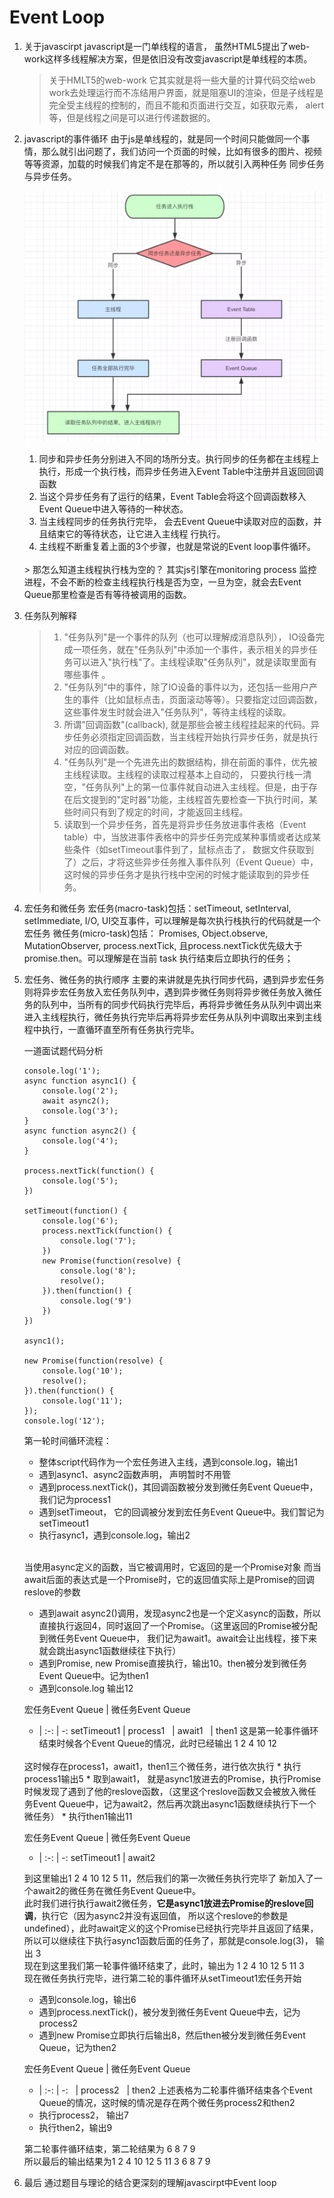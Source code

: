 # Event Loop

1. 关于javascirpt
    javascript是一门单线程的语言， 虽然HTML5提出了web-work这样多线程解决方案，但是依旧没有改变javascript是单线程的本质。
    <br>
    > 关于HMLT5的web-work
      它其实就是将一些大量的计算代码交给web work去处理运行而不冻结用户界面，就是阻塞UI的渲染，但是子线程是完全受主线程的控制的，而且不能和页面进行交互，如获取元素， alert等，但是线程之间是可以进行传递数据的。
2. javascript的事件循环 
    由于js是单线程的，就是同一个时间只能做同一个事情，那么就引出问题了，我们访问一个页面的时候，比如有很多的图片、视频等等资源，加载的时候我们肯定不是在那等的，所以就引入两种任务 同步任务与异步任务。
    
    ![Image text](https://raw.githubusercontent.com/jetBn/blog/master/assets/md_images/event_loop1.png)
    1. 同步和异步任务分别进入不同的场所分支。执行同步的任务都在主线程上执行，形成一个执行栈，而异步任务进入Event Table中注册并且返回回调函数
    2. 当这个异步任务有了运行的结果，Event Table会将这个回调函数移入Event Queue中进入等待的一种状态。
    3. 当主线程同步的任务执行完毕， 会去Event Queue中读取对应的函数，并且结束它的等待状态，让它进入主线程   行执行。
    4. 主线程不断重复着上面的3个步骤，也就是常说的Event loop事件循环。
    <br>
        > 那怎么知道主线程执行栈为空的？
        其实js引擎在monitoring process 监控进程，不会不断的检查主线程执行栈是否为空，一旦为空，就会去Event Queue那里检查是否有等待被调用的函数。

3. 任务队列解释
    <br>
    > 1. "任务队列"是一个事件的队列（也可以理解成消息队列）， IO设备完成一项任务，就在"任务队列"中添加一个事件，表示相关的异步任务可以进入"执行栈"了。主线程读取"任务队列"，就是读取里面有哪些事件 。
    >2. "任务队列"中的事件，除了IO设备的事件以为，还包括一些用户产生的事件（比如鼠标点击，页面滚动等等）。只要指定过回调函数，这些事件发生时就会进入"任务队列"，等待主线程的读取。
    >3. 所谓"回调函数"(callback), 就是那些会被主线程挂起来的代码。异步任务必须指定回调函数，当主线程开始执行异步任务，就是执行对应的回调函数。
    > 4. "任务队列"是一个先进先出的数据结构，排在前面的事件，优先被主线程读取。主线程的读取过程基本上自动的， 只要执行栈一清空，"任务队列"上的第一位事件就自动进入主线程。但是，由于存在后文提到的"定时器"功能，主线程首先要检查一下执行时间，某些时间只有到了规定的时间，才能返回主线程。
    > 5. 读取到一个异步任务，首先是将异步任务放进事件表格（Event table）中，当放进事件表格中的异步任务完成某种事情或者达成某些条件（如setTimeout事件到了，鼠标点击了， 数据文件获取到了）之后，才将这些异步任务推入事件队列（Event Queue）中，这时候的异步任务才是执行栈中空闲的时候才能读取到的异步任务。

4. 宏任务和微任务
    宏任务(macro-task)包括：setTimeout, setInterval, setImmediate, I/O, UI交互事件，可以理解是每次执行栈执行的代码就是一个宏任务
    微任务(micro-task)包括： Promises, Object.observe, MutationObserver, process.nextTick, 且process.nextTick优先级大于promise.then。可以理解是在当前 task 执行结束后立即执行的任务；
    <br>
5. 宏任务、微任务的执行顺序
    主要的来讲就是先执行同步代码，遇到异步宏任务则将异步宏任务放入宏任务队列中，遇到异步微任务则将异步微任务放入微任务的队列中，当所有的同步代码执行完毕后，再将异步微任务从队列中调出来进入主线程执行，微任务执行完毕后再将异步宏任务从队列中调取出来到主线程中执行，一直循环直至所有任务执行完毕。
    <br>

    一道面试题代码分析

    ```
    console.log('1');
    async function async1() {
        console.log('2');
        await async2();
        console.log('3');
    }
    async function async2() {
        console.log('4');
    }

    process.nextTick(function() {
        console.log('5');
    })

    setTimeout(function() {
        console.log('6');
        process.nextTick(function() {
            console.log('7');
        })
        new Promise(function(resolve) {
            console.log('8');
            resolve();
        }).then(function() {
            console.log('9')
        })
    })

    async1();

    new Promise(function(resolve) {
        console.log('10');
        resolve();
    }).then(function() {
        console.log('11');
    });
    console.log('12');
    ```
    第一轮时间循环流程： 
    * 整体script代码作为一个宏任务进入主线，遇到console.log，输出1
    * 遇到async1、async2函数声明， 声明暂时不用管
    * 遇到process.nextTick()，其回调函数被分发到微任务Event Queue中，我们记为process1
    * 遇到setTimeout， 它的回调被分发到宏任务Event Queue中。我们暂记为setTimeout1
    * 执行async1，遇到console.log，输出2
    <br>
    
    当使用async定义的函数，当它被调用时，它返回的是一个Promise对象
    而当await后面的表达式是一个Promise时，它的返回值实际上是Promise的回调reslove的参数
    <br>

    * 遇到await async2()调用，发现async2也是一个定义async的函数，所以直接执行返回4，同时返回了一个Promise。（这里返回的Promise被分配到微任务Event Queue中， 我们记为await1。await会让出线程，接下来就会跳出async1函数继续往下执行）
    * 遇到Promise, new Promise直接执行，输出10。then被分发到微任务Event Queue中。记为then1
    * 遇到console.log 输出12

    宏任务Event Queue | 微任务Event Queue
    -  | :-: | -:
    setTimeout1 | process1
    &nbsp; | await1
    &nbsp; | then1
    这是第一轮事件循环结束时候各个Event Queue的情况，此时已经输出 1 2 4 10 12
    <br>
    这时候存在process1，await1，then1三个微任务，进行依次执行
    * 执行process1输出5
    * 取到await1， 就是async1放进去的Promise，执行Promise时候发现了遇到了他的reslove函数，（这里这个reslove函数又会被放入微任务Event Queue中，记为await2，然后再次跳出async1函数继续执行下一个微任务）
    * 执行then1输出11

    宏任务Event Queue | 微任务Event Queue
    -  | :-: | -:
    setTimeout1 | await2

    到这里输出1 2 4 10 12 5 11，然后我们的第一次微任务执行完毕了 新加入了一个await2的微任务在微任务Event Queue中。
    <br>
    此时我们进行执行await2微任务，<strong>它是async1放进去Promise的reslove回调</strong>，执行它（因为async2并没有返回值， 所以这个reslove的参数是undefined），此时await定义的这个Promise已经执行完毕并且返回了结果， 所以可以继续往下执行async1函数后面的任务了，那就是console.log(3)， 输出 3
    <br>
    现在到这里我们第一轮事件循环结束了，此时，输出为 1 2 4 10 12 5 11 3
    <br>
    现在微任务执行完毕，进行第二轮的事件循环从setTimeout1宏任务开始

    * 遇到console.log，输出6
    * 遇到process.nextTick()，被分发到微任务Event Queue中去，记为process2
    * 遇到new Promise立即执行后输出8，然后then被分发到微任务Event Queue，记为then2

    宏任务Event Queue | 微任务Event Queue
      -  | :-: | -:
      &nbsp; | process2
      &nbsp; | then2
    上述表格为二轮事件循环结束各个Event Queue的情况，这时候的情况是存在两个微任务process2和then2

    * 执行process2， 输出7
    * 执行then2，输出9

    第二轮事件循环结束，第二轮结果为 6 8 7 9
    <br>
    所以最后的输出结果为1 2 4 10 12 5 11 3 6 8 7 9
    <br>
6. 最后
    通过题目与理论的结合更深刻的理解javascirpt中Event loop



